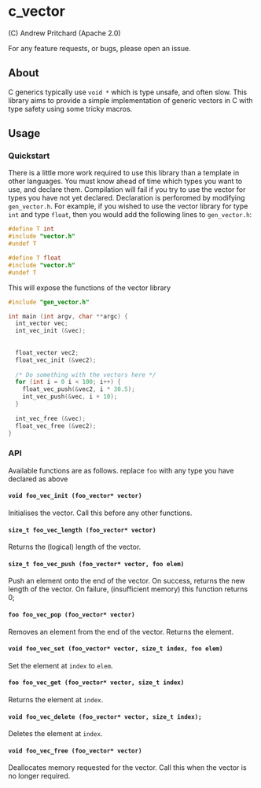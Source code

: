 # c_vector

(C) Andrew Pritchard (Apache 2.0)

For any feature requests, or bugs, please open an issue.

## About

C generics typically use `void *` which is type unsafe, and often slow. This library aims to provide a simple implementation of generic vectors in C with type safety using some tricky macros.

## Usage

### Quickstart

There is a little more work required to use this library than a template in other languages. You must know ahead of time which types you want to use, and declare them. Compilation will fail if you try to use the vector for types you have not yet declared. Declaration is perforomed by modifying `gen_vector.h`. For example, if you wished to use the vector library for type `int` and type `float`, then you would add the following lines to `gen_vector.h`:

``` C
#define T int
#include "vector.h"
#undef T

#define T float
#include "vector.h"
#undef T
```

This will expose the functions of the vector library

```C
#include "gen_vector.h"

int main (int argv, char **argc) {
  int_vector vec;
  int_vec_init (&vec);
  
  
  float_vector vec2;
  float_vec_init (&vec2);
  
  /* Do something with the vectors here */
  for (int i = 0 i < 100; i++) {
    float_vec_push(&vec2, i * 30.5);
    int_vec_push(&vec, i + 10);
  }
  
  int_vec_free (&vec);
  float_vec_free (&vec2);
}
```

### API

Available functions are as follows. replace `foo` with any type you have declared as above

#### `void foo_vec_init (foo_vector* vector)`

Initialises the vector. Call this before any other functions.

#### `size_t foo_vec_length (foo_vector* vector)`

Returns the (logical) length of the vector.

#### `size_t foo_vec_push (foo_vector* vector, foo elem)`

Push an element onto the end of the vector. On success, returns the new length of the vector. On failure, (insufficient memory) this function returns 0;

#### `foo foo_vec_pop (foo_vector* vector)`

Removes an element from the end of the vector. Returns the element.

#### `void foo_vec_set (foo_vector* vector, size_t index, foo elem)`

Set the element at `index` to `elem`.

#### `foo foo_vec_get (foo_vector* vector, size_t index)`

Returns the element at `index`.

#### `void foo_vec_delete (foo_vector* vector, size_t index);`

Deletes the element at `index`.

#### `void foo_vec_free (foo_vector* vector)`

Deallocates memory requested for the vector. Call this when the vector is no longer required.

